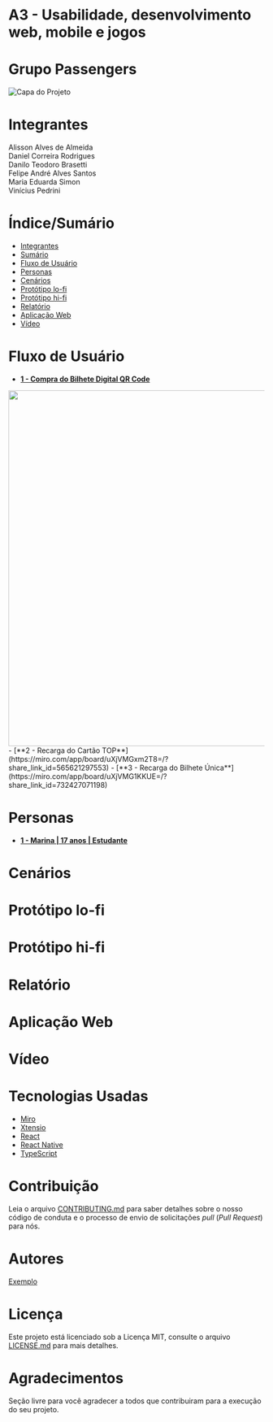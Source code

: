# A3 - Usabilidade, desenvolvimento web, mobile e jogos   
# Grupo Passengers


![Capa do Projeto](https://picsum.photos/850/280)

# Integrantes 

Alisson Alves de Almeida <br>
Daniel Correira Rodrigues <br>
Danilo Teodoro Brasetti <br>
Felipe André Alves Santos <br>
Maria Eduarda Simon <br>
Vinícius Pedrini <br>


# Índice/Sumário

* [Integrantes](#integrantes)
* [Sumário](#índice/sumário)
* [Fluxo de Usuário](#fluxo-de-usuário)
* [Personas](#personas)
* [Cenários](#cenários)
* [Protótipo lo-fi](#protótipo-lo-fi)
* [Protótipo hi-fi](#protótipo-hi-fi)
* [Relatório](#relatório)
* [Aplicação Web](#aplicação-web)
* [Vídeo](#vídeo)


# Fluxo de Usuário 

- [**1 - Compra do Bilhete Digital QR Code**](https://miro.com/app/board/uXjVMGsXavQ=/?share_link_id=306316408096)
<div = align="center">
  <img src="https://github.com/tioali/passengers/assets/106622285/d3335dd4-daf9-4d3e-a7c6-1414f11760cc" width="700px">
</div>
- [**2 - Recarga do Cartão TOP**](https://miro.com/app/board/uXjVMGxm2T8=/?share_link_id=565621297553)
- [**3 - Recarga do Bilhete Única**](https://miro.com/app/board/uXjVMG1KKUE=/?share_link_id=732427071198)

# Personas
- [**1 - Marina | 17 anos | Estudante**](https://passengers.xtensio.com/marina)

# Cenários

# Protótipo lo-fi

# Protótipo hi-fi

# Relatório

# Aplicação Web

# Vídeo


# Tecnologias Usadas

- [Miro](https://miro.com/)
- [Xtensio](https://xtensio.com/user-persona-template/)
- [React](https://pt-br.reactjs.org/)
- [React Native](https://reactnative.dev/)
- [TypeScript](https://www.typescriptlang.org/)

# Contribuição

Leia o arquivo [CONTRIBUTING.md](CONTRIBUTING.md) para saber detalhes sobre o nosso código de conduta e o processo de envio de solicitações *pull* (*Pull Request*) para nós.

# Autores

[Exemplo](https://github.com/testing-library/react-testing-library#contributors)

# Licença

Este projeto está licenciado sob a Licença MIT,  consulte o arquivo [LICENSE.md](LICENSE.md) para mais detalhes.

# Agradecimentos

Seção livre para você agradecer a todos que contribuiram para a execução do seu projeto.

